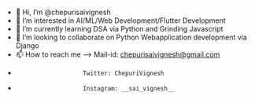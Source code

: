 - 👋 Hi, I’m @chepurisaivignesh
- 👀 I’m interested in AI/ML/Web Development/Flutter Development
- 🌱 I’m currently learning DSA via Python and Grinding Javascript
- 💞️ I’m looking to collaborate on Python Webapplication development via Django  
- 📫 How to reach me --> Mail-id: chepurisaivignesh@gmail.com
-                        Twitter: ChepuriVignesh
-                        Instagram: __sai_vignesh__


